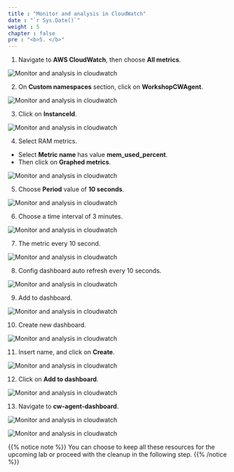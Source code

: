 ```yaml
---
title : "Monitor and analysis in CloudWatch"
date : "`r Sys.Date()`"
weight : 5
chapter : false
pre : "<b>5. </b>"
---
```


1. Navigate to **AWS CloudWatch**, then choose **All metrics**.

![Monitor and analysis in cloudwatch](/images/5-monitor-and-analysis-in-cloudwatch/001-monitor-and-analysis-in-cloudwatch.png)

2. On **Custom namespaces** section, click on **WorkshopCWAgent**.

![Monitor and analysis in cloudwatch](/images/5-monitor-and-analysis-in-cloudwatch/002-monitor-and-analysis-in-cloudwatch.png)

3. Click on **InstanceId**.

![Monitor and analysis in cloudwatch](/images/5-monitor-and-analysis-in-cloudwatch/003-monitor-and-analysis-in-cloudwatch.png)

4. Select RAM metrics.

  + Select **Metric name** has value **mem_used_percent**.
  + Then click on **Graphed metrics**.

![Monitor and analysis in cloudwatch](/images/5-monitor-and-analysis-in-cloudwatch/004-monitor-and-analysis-in-cloudwatch.png)

5. Choose **Period** value of **10 seconds**.

![Monitor and analysis in cloudwatch](/images/5-monitor-and-analysis-in-cloudwatch/005-monitor-and-analysis-in-cloudwatch.png)

6. Choose a time interval of 3 minutes.

![Monitor and analysis in cloudwatch](/images/5-monitor-and-analysis-in-cloudwatch/006-monitor-and-analysis-in-cloudwatch.png)

7. The metric every 10 second.

![Monitor and analysis in cloudwatch](/images/5-monitor-and-analysis-in-cloudwatch/007-monitor-and-analysis-in-cloudwatch.png)

8. Config dashboard auto refresh every 10 seconds.

![Monitor and analysis in cloudwatch](/images/5-monitor-and-analysis-in-cloudwatch/008-monitor-and-analysis-in-cloudwatch.png)

9. Add to dashboard.

![Monitor and analysis in cloudwatch](/images/5-monitor-and-analysis-in-cloudwatch/009-monitor-and-analysis-in-cloudwatch.png)

10. Create new dashboard.

![Monitor and analysis in cloudwatch](/images/5-monitor-and-analysis-in-cloudwatch/010-monitor-and-analysis-in-cloudwatch.png)

11. Insert name, and click on **Create**.

![Monitor and analysis in cloudwatch](/images/5-monitor-and-analysis-in-cloudwatch/011-monitor-and-analysis-in-cloudwatch.png)

12. Click on **Add to dashboard**.

![Monitor and analysis in cloudwatch](/images/5-monitor-and-analysis-in-cloudwatch/012-monitor-and-analysis-in-cloudwatch.png)

13. Navigate to **cw-agent-dashboard**.

![Monitor and analysis in cloudwatch](/images/5-monitor-and-analysis-in-cloudwatch/013-monitor-and-analysis-in-cloudwatch.png)

![Monitor and analysis in cloudwatch](/images/5-monitor-and-analysis-in-cloudwatch/014-monitor-and-analysis-in-cloudwatch.png)

{{% notice note %}}
You can choose to keep all these resources for the upcoming lab or proceed with the cleanup in the following step.
{{% /notice %}}